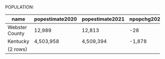 POPULATION:

|      name      | popestimate2020 | popestimate2021 | npopchg2020 | npopchg2021 | births2020 | births2021 | deaths2020 | deaths2021 | naturalchg2020 | naturalchg2021 | internationalmig2020 | internationalmig2021 | domesticmig2020 | domesticmig2021 | netmig2020 | netmig2021 | rbirth2021 | rdeath2021 | rnaturalchg2021 | rinternationalmig2021 | rdomesticmig2021 | rnetmig2021 |
|----------------|-----------------|-----------------|-------------|-------------|------------|------------|------------|------------|----------------|----------------|----------------------|----------------------|-----------------|-----------------|------------|------------|------------|------------|-----------------|-----------------------|------------------|-------------|
| Webster County | 12,989          | 12,813          | -28         | -176        | 41         | 146        | 55         | 210        | -14            | -64            | -1                   | 0                    | -13             | -112            | -14        | -112       |      11.32 |      16.28 |           -4.96 |                  0.00 |            -8.68 |       -8.68|
| Kentucky       | 4,503,958       | 4,509,394       | -1,878      | 5,436       | 12,456     | 50,725     | 14,557     | 56,853     | -2,101         | -6,128         | 34                   | 1,182                | 258             | 10,022          | 292        | 11,204     |      11.26 |      12.62 |           -1.36 |                  0.26 |             2.22 |        2.49|
|(2 rows)|

